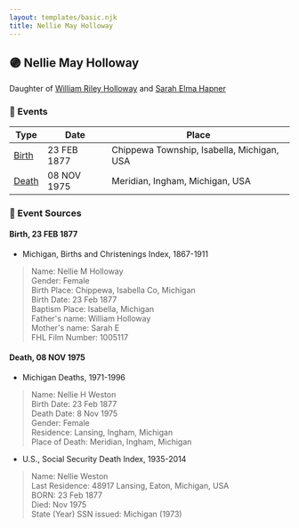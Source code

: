 ```yaml
---
layout: templates/basic.njk
title: Nellie May Holloway
---
```

## 🟣 Nellie May Holloway

Daughter of [William Riley Holloway](/people/9/90949012) and [Sarah Elma Hapner](/people/2/20173654)

### 📆 Events

Type | Date | Place
------ | ------ | ------
[Birth](#event-aefa162c-9469-4083-9b7d-e31e31a6492d) | 23 FEB 1877 | Chippewa Township, Isabella, Michigan, USA
[Death](#event-5222c213-dd92-4d50-8386-d29d0c797f11) | 08 NOV 1975 | Meridian, Ingham, Michigan, USA

### 📰 Event Sources

#### <a id="event-aefa162c-9469-4083-9b7d-e31e31a6492d"></a> Birth, 23 FEB 1877
* Michigan, Births and Christenings Index, 1867-1911
>   
  > Name: Nellie M Holloway  
  > Gender: Female  
  > Birth Place: Chippewa, Isabella Co, Michigan  
  > Birth Date: 23 Feb 1877  
  > Baptism Place: Isabella, Michigan  
  > Father's name: William Holloway  
  > Mother's name: Sarah E  
  > FHL Film Number: 1005117

#### <a id="event-5222c213-dd92-4d50-8386-d29d0c797f11"></a> Death, 08 NOV 1975
* Michigan Deaths, 1971-1996
>   
  > Name: Nellie H Weston  
  > Birth Date: 23 Feb 1877  
  > Death Date: 8 Nov 1975  
  > Gender: Female  
  > Residence: Lansing, Ingham, Michigan  
  > Place of Death: Meridian, Ingham, Michigan
* U.S., Social Security Death Index, 1935-2014
>   
  > Name: Nellie Weston  
  > Last Residence: 48917 Lansing, Eaton, Michigan, USA  
  > BORN: 23 Feb 1877  
  > Died: Nov 1975  
  > State (Year) SSN issued: Michigan (1973)